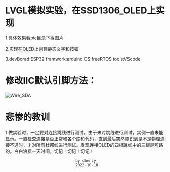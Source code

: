 # LVGL模拟实验，在SSD1306_OLED上实现
1.具体效果看pic目录下得图片

2.实现在OLED上创建静态文字和按钮

3.devBorad:ESP32 framwork:arduino OS:freeRTOS tools:VScode

# 修改IIC默认引脚方法：

![Wire_SDA](https://user-images.githubusercontent.com/107073854/198018804-6276e670-6b8f-4068-b498-68c73eadd4d5.png)


# 悲惨的教训

1.做实验时，一定要对连接跳线进行测试。由于未对跳线进行测试，实例一直未能显示。一直检查连接是否正常和各个库和代码，直到最后突然意识到是不是物理连接不通时，才对所有杜邦线进行测试。发现连接OLED的四根跳线中的三根是短路的。白白浪费一天时间。切记！切记！切记！


                                   by chenzy
                                   2022-10-18
